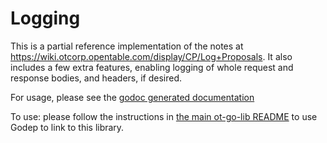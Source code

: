 # Logging

This is a partial reference implementation of the notes at https://wiki.otcorp.opentable.com/display/CP/Log+Proposals. It also includes a few extra features, enabling logging of whole request and response bodies, and headers, if desired.

For usage, please see the [godoc generated documentation](https://github.com/opentable/ot-go-lib/blob/master/logging/GODOC.txt)

To use: please follow the instructions in [the main ot-go-lib README](http://github.com/opentable/ot-go-lib/blob/master/README.md) to use Godep to link to this library.

